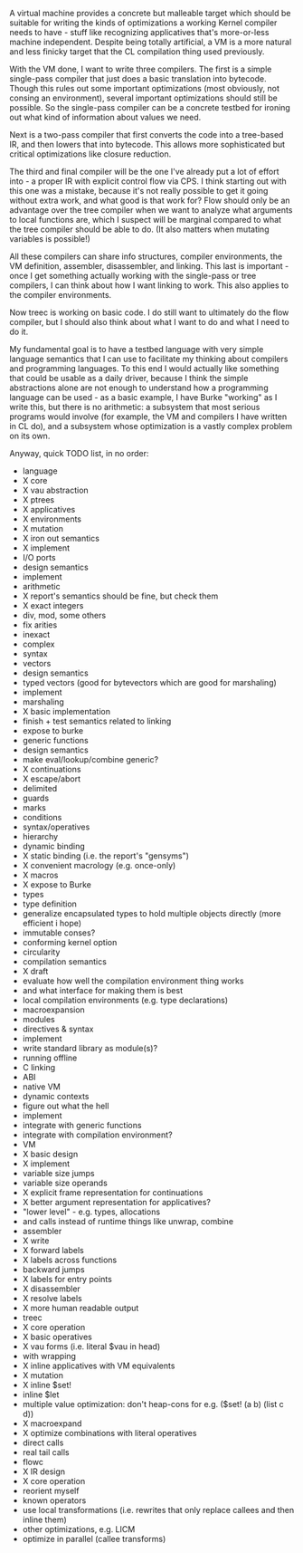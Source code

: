 A virtual machine provides a concrete but malleable target which should be suitable for writing the kinds of optimizations a working Kernel compiler needs to have - stuff like recognizing applicatives that's more-or-less machine independent. Despite being totally artificial, a VM is a more natural and less finicky target that the CL compilation thing used previously.

With the VM done, I want to write three compilers. The first is a simple single-pass compiler that just does a basic translation into bytecode. Though this rules out some important optimizations (most obviously, not consing an environment), several important optimizations should still be possible. So the single-pass compiler can be a concrete testbed for ironing out what kind of information about values we need.

Next is a two-pass compiler that first converts the code into a tree-based IR, and then lowers that into bytecode. This allows more sophisticated but critical optimizations like closure reduction.

The third and final compiler will be the one I've already put a lot of effort into - a proper IR with explicit control flow via CPS. I think starting out with this one was a mistake, because it's not really possible to get it going without extra work, and what good is that work for? Flow should only be an advantage over the tree compiler when we want to analyze what arguments to local functions are, which I suspect will be marginal compared to what the tree compiler should be able to do. (It also matters when mutating variables is possible!)

All these compilers can share info structures, compiler environments, the VM definition, assembler, disassembler, and linking. This last is important - once I get something actually working with the single-pass or tree compilers, I can think about how I want linking to work. This also applies to the compiler environments.

Now treec is working on basic code. I do still want to ultimately do the flow compiler, but I should also think about what I want to do and what I need to do it.

My fundamental goal is to have a testbed language with very simple language semantics that I can use to facilitate my thinking about compilers and programming languages. To this end I would actually like something that could be usable as a daily driver, because I think the simple abstractions alone are not enough to understand how a programming language can be used - as a basic example, I have Burke "working" as I write this, but there is no arithmetic: a subsystem that most serious programs would involve (for example, the VM and compilers I have written in CL do), and a subsystem whose optimization is a vastly complex problem on its own.

Anyway, quick TODO list, in no order:

- language
 - X core
  - X vau abstraction
   - X ptrees
  - X applicatives
  - X environments
 - X mutation
  - X iron out semantics
  - X implement
 - I/O ports
  - design semantics
  - implement
 - arithmetic
  - X report's semantics should be fine, but check them
  - X exact integers
   - div, mod, some others
   - fix arities
  - inexact
  - complex
  - syntax
 - vectors
  - design semantics
  - typed vectors (good for bytevectors which are good for marshaling)
  - implement
 - marshaling
  - X basic implementation
  - finish + test semantics related to linking
  - expose to burke
 - generic functions
  - design semantics
  - make eval/lookup/combine generic?
 - X continuations
  - X escape/abort
  - delimited
  - guards
  - marks
 - conditions
  - syntax/operatives
  - hierarchy
 - dynamic binding
 - X static binding (i.e. the report's "gensyms")
  - X convenient macrology (e.g. once-only)
 - X macros
  - X expose to Burke
 - types
 - type definition
  - generalize encapsulated types to hold multiple objects directly (more efficient i hope)
 - immutable conses?
- conforming kernel option
 - circularity
- compilation semantics
 - X draft
 - evaluate how well the compilation environment thing works
 - and what interface for making them is best
 - local compilation environments (e.g. type declarations)
 - macroexpansion
- modules
 - directives & syntax
 - implement
 - write standard library as module(s)?
- running offline
 - C linking
 - ABI
 - native VM
- dynamic contexts
 - figure out what the hell
 - implement
 - integrate with generic functions
 - integrate with compilation environment?
- VM
 - X basic design
 - X implement
 - variable size jumps
 - variable size operands
 - X explicit frame representation for continuations
 - X better argument representation for applicatives?
 - "lower level" - e.g. types, allocations
  - and calls instead of runtime things like unwrap, combine
- assembler
 - X write
 - X forward labels
 - X labels across functions
 - backward jumps
 - X labels for entry points
 - X disassembler
  - X resolve labels
  - X more human readable output
- treec
 - X core operation
 - X basic operatives
 - X vau forms (i.e. literal $vau in head)
  - with wrapping
 - X inline applicatives with VM equivalents
 - X mutation
  - X inline $set!
 - inline $let
 - multiple value optimization: don't heap-cons for e.g. ($set! (a b) (list c d))
 - X macroexpand
  - X optimize combinations with literal operatives
 - direct calls
 - real tail calls
- flowc
 - X IR design
 - X core operation
 - reorient myself
 - known operators
 - use local transformations (i.e. rewrites that only replace callees and then inline them)
 - other optimizations, e.g. LICM
 - optimize in parallel (callee transforms)

